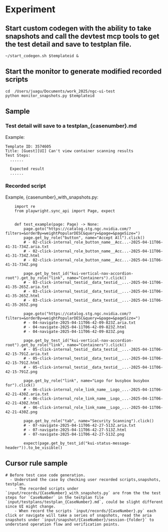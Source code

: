 # Experiment

## Start custom codegen with the ability to take snapshots and call the devtest mcp tools to get the test detail and save to testplan file.
    ~/start_codegen.sh $templateid &

## Start the monitor to generate modified recorded scripts
    cd  /Users/juagu/Documents/work_2025/ngc-ui-test
    python monitor_snapshots.py $templateid
    
## Sample
### Test detail will save to a testplan_{casenumber}.md
Example:
```
Template ID: 3574605
Title: [Guest][UI] Can't view container scanning results
Test Steps:
  ......
  
  Expected result
  ......
```
### Recorded script
Example, {casenumber}_with_snapshots.py:
```
    import re
    from playwright.sync_api import Page, expect


    def test_example(page: Page) -> None:
        page.goto("https://catalog.stg.ngc.nvidia.com/?filters=&orderBy=weightPopularDESC&query=&page=&pageSize=")
        page.get_by_role("button", name="Accept All").click()
        # - 02-click-internal_role_button_name__Acc...-2025-04-11T06-41-31-734Z.aria.txt
        # - 02-click-internal_role_button_name__Acc...-2025-04-11T06-41-31-734Z.html
        # - 02-click-internal_role_button_name__Acc...-2025-04-11T06-41-31-734Z.png

        page.get_by_test_id("kui-vertical-nav-accordion-root").get_by_role("link", name="Containers").click()
        # - 03-click-internal_testid__data_testid__...-2025-04-11T06-41-35-265Z.aria.txt
        # - 03-click-internal_testid__data_testid__...-2025-04-11T06-41-35-265Z.html
        # - 03-click-internal_testid__data_testid__...-2025-04-11T06-41-35-265Z.png

        page.goto("https://catalog.stg.ngc.nvidia.com/?filters=&orderBy=weightPopularDESC&query=&page=&pageSize=")
        # - 04-navigate-2025-04-11T06-42-09-823Z.aria.txt
        # - 04-navigate-2025-04-11T06-42-09-823Z.html
        # - 04-navigate-2025-04-11T06-42-09-823Z.png

        page.get_by_test_id("kui-vertical-nav-accordion-root").get_by_role("link", name="Containers").click()
        # - 05-click-internal_testid__data_testid__...-2025-04-11T06-42-15-791Z.aria.txt
        # - 05-click-internal_testid__data_testid__...-2025-04-11T06-42-15-791Z.html
        # - 05-click-internal_testid__data_testid__...-2025-04-11T06-42-15-791Z.png

        page.get_by_role("link", name="Logo for busybox busybox for").click()
        # - 06-click-internal_role_link_name__Logo_...-2025-04-11T06-42-21-430Z.aria.txt
        # - 06-click-internal_role_link_name__Logo_...-2025-04-11T06-42-21-430Z.html
        # - 06-click-internal_role_link_name__Logo_...-2025-04-11T06-42-21-430Z.png

        page.get_by_role("tab", name="Security Scanning").click()
        # - 07-navigate-2025-04-11T06-42-27-513Z.aria.txt
        # - 07-navigate-2025-04-11T06-42-27-513Z.html
        # - 07-navigate-2025-04-11T06-42-27-513Z.png

        expect(page.get_by_test_id("kui-status-message-header")).to_be_visible()

```

## Cursor rule sample
```
# Before test case code generation.
  - Understand the case by checking user recorded scripts,snapshots, testplan. 
    - The recorded scripts under `input/records/{CaseNumber}_with_snapshots.py` are from the the test steps for `CaseNumber` in the testplan file `input/testplans/testplan_{CaseNumber}.md`, could be slight different since UI might change.
    - When record the scripts `input/records/{CaseNumber}.py` each click or navigate will take a series of snapshots, read the aria snapshots under `input/snapshot/{CaseNumber}/session-{folder}` to understand operation flow and verification points.
```